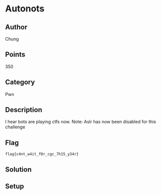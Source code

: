 # Autonots

## Author
Chung
## Points
350
## Category
Pwn
## Description
I hear bots are playing ctfs now.
Note: Aslr has now been disabled for this challenge
## Flag
`flag{c4nt_w4it_f0r_cgc_7h15_y34r}`
## Solution

## Setup
